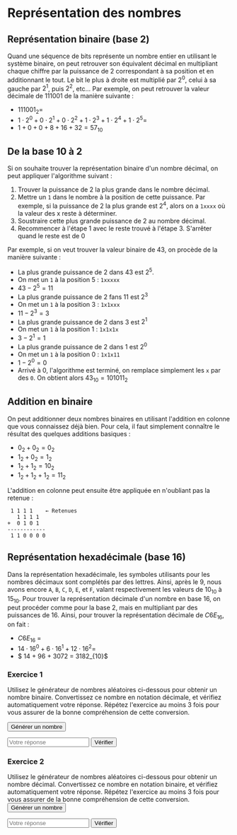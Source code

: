 # Représentation des nombres

## Représentation binaire (base 2)
Quand une séquence de bits représente un nombre entier en utilisant le système binaire, on peut retrouver son équivalent décimal en multipliant chaque chiffre par la puissance de 2 correspondant à sa position et en additionnant le tout. Le bit le plus à droite est multiplié par $2^0$, celui à sa gauche par $2^1$, puis $2^2$, etc... Par exemple, on peut retrouver la valeur décimale de 111001 de la manière suivante :


 - $111001_2 =$
 - $1 \cdot 2^0 + 0 \cdot 2^1 + 0 \cdot 2^2 + 1 \cdot 2^3 + 1 \cdot 2^4+ 1 \cdot 2^5 =$
 - $1 + 0 + 0 + 8 + 16 + 32 = 57_{10}$

## De la base 10 à 2
Si on souhaite trouver la représentation binaire d'un nombre décimal, on peut appliquer l'algorithme suivant :
 1) Trouver la puissance de 2 la plus grande dans le nombre décimal.
 2) Mettre un `1` dans le nombre à la position de cette puissance. Par exemple, si la puissance de 2 la plus grande est $2^4$, alors on a `1xxxx` où la valeur des x reste à déterminer.
 3) Soustraire cette plus grande puissance de 2 au nombre décimal.
 4) Recommencer à l'étape 1 avec le reste trouvé à l'étape 3. S'arrêter quand le reste est de 0

 Par exemple, si on veut trouver la valeur binaire de $43$, on procède de la manière suivante :
  - La plus grande puissance de 2 dans $43$ est $2^5$.
  - On met un `1` à la position 5 : `1xxxxx`
  - $43 - 2^5 = 11$
  - La plus grande puissance de 2 fans $11$ est $2^3$
  - On met un `1` à la position 3 : `1x1xxx`
  - $11 - 2^3 = 3$
  - La plus grande puissance de 2 dans $3$ est $2^1$
  - On met un `1` à la position 1 : `1x1x1x`
  - $3 - 2^1 = 1$
  - La plus grande puissance de 2 dans $1$ est $2^0$
  - On met un `1` à la position 0 : `1x1x11`
  - $1 - 2^0 = 0$
  - Arrivé à $0$, l'algorithme est terminé, on remplace simplement les `x` par des `0`. On obtient alors $43_{10} = 101011_2$

## Addition en binaire
On peut additionner deux nombres binaires en utilisant l'addition en colonne que vous connaissez déjà bien. Pour cela, il faut simplement connaître le résultat des quelques additions basiques :
 - $0_2 + 0_2 = 0_2$
 - $1_2 + 0_2 = 1_2$
 - $1_2 + 1_2 = 10_2$
 - $1_2 + 1_2 + 1_2 = 11_2$

L'addition en colonne peut ensuite être appliquée en n'oubliant pas la retenue :

```
 1 1 1 1    ← Retenues
   1 1 1 1
+  0 1 0 1
------------
 1 1 0 0 0 0
```

## Représentation hexadécimale (base 16)
Dans la représentation hexadécimale, les symboles utilisants pour les nombres décimaux sont complétés par des lettres. Ainsi, après le $9$, nous avons encore `A`, `B`, `C`, `D`, `E`, et `F`, valant respectivement les valeurs de $10_{10}$ à $15_{10}$. Pour trouver la représentation décimale d'un nombre en base 16, on peut procéder comme pour la base 2, mais en multipliant par des puissances de 16. Ainsi, pour trouver la représentation décimale de $C6E_{16}$, on fait :

 - $C6E_{16}$ =
 - $14 \cdot 16^0 + 6 \cdot 16^1 + 12 \cdot 16^2 =$
 - $ 14 + 96 + 3072 = 3182_{10}$
### Exercice 1
Utilisez le générateur de nombres aléatoires ci-dessous pour obtenir un nombre binaire. Convertissez ce nombre en notation décimale, et vérifiez automatiquement votre réponse. Répétez l'exercice au moins 3 fois pour vous assurer de la bonne compréhension de cette conversion.

<button onclick="generateBinaryNumber('binary-number', 'user-input-1', 'result-1', 17, 511)">Générer un nombre</button>
<p id="binary-number"></p>
<input type="number" id="user-input-1" placeholder="Votre réponse">
<button onclick="checkAnswer(10,'user-input-1', 'result-1')">Vérifier</button>
<p id="result-1"></p>


### Exercice 2
Utilisez le générateur de nombres aléatoires ci-dessous pour obtenir un nombre décimal. Convertissez ce nombre en notation binaire, et vérifiez automatiquement votre réponse. Répétez l'exercice au moins 3 fois pour vous assurer de la bonne compréhension de cette conversion.
<button onclick="generateDecimalNumber('decimal-number', 'user-input-2', 'result-2', 17, 511)">Générer un nombre</button>
<p id="decimal-number"></p>
<input type="number" id="user-input-2" placeholder="Votre réponse">
<button onclick="checkAnswer(2,'user-input-2', 'result-2')">Vérifier</button>
<p id="result-2"></p>
<script>
    let binarySolution = 0;
    let decimalSolution = 0;
    function generateBinaryNumber(number_field_id, input_id, result_id, minNumber, maxNumber){
        randomNumber = Math.floor(Math.random() * (maxNumber - minNumber + 1)) + minNumber;
        decimalSolution = randomNumber;
        let binaryNumber = randomNumber.toString(2);
        document.getElementById(number_field_id).textContent = `Nombre binaire : ${binaryNumber}`;
        document.getElementById(result_id).textContent = "";
        document.getElementById(input_id).value = "";
    }
    function generateDecimalNumber(number_field_id, input_id, result_id, minNumber, maxNumber){
        decimalNumber = Math.floor(Math.random() * (maxNumber - minNumber + 1)) + minNumber;
        binarySolution = randomNumber.toString(2);
        document.getElementById(number_field_id).textContent = `Nombre décimal : ${decimalNumber}`;
        document.getElementById(result_id).textContent = "";
        document.getElementById(input_id).value = "";
    }
    function checkAnswer(base, input_id, result_id){
        let userAnswer = document.getElementById(input_id).value.toString();
        solution = base == 2 ? binarySolution : decimalSolution;
        console.log(solution)
        console.log(userAnswer)
        if (userAnswer === solution) {
            document.getElementById(result_id).textContent = "Bravo ! C'est la bonne réponse.";
            document.getElementById(result_id).style.color = "green";
        } else {
            document.getElementById(result_id).textContent = "Incorrect. Essayez encore !";
            document.getElementById(result_id).style.color = "red";
        }
    }
</script>